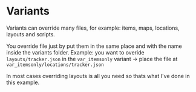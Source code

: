 # Variants

Variants can override many files, for example: items, maps, locations, layouts and scripts.

You override file just by put them in the same place and with the name inside the variants folder.
Example: you want to overide ``layouts/tracker.json`` in the ``var_itemsonly`` variant -> place the file at ``var_itemsonly/locations/tracker.json``

In most cases overriding layouts is all you need so thats what I've done in this example.